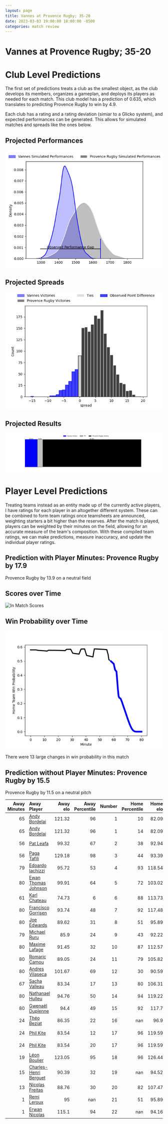 ```yaml
---  
layout: page  
title: Vannes at Provence Rugby; 35-20  
date: 2023-03-03 19:00:00 18:00:00 -0500  
categories: match review  
---
```

# Vannes at Provence Rugby; 35-20

# Club Level Predictions


The first set of predictions treats a club as the smallest object, as the club develops its members, organizes a gameplan, and deploys its players as needed for each match. This club model has a prediction of 0.635, which translates to predicting Provence Rugby to win by 4.9.

Each club has a rating and a rating deviation (simiar to a Glicko system), and expected performances can be generated. This allows for simulated matches and spreads like the ones below.
## Projected Performances


![Projected Performances](plots/performances_2023-03-03-ProvenceRugby-Vannes.png)
## Projected Spreads


![Projected Spreads](plots/spreads_2023-03-03-ProvenceRugby-Vannes.png)
## Projected Results


![Projected Results](plots/resultbar_2023-03-03-ProvenceRugby-Vannes.png)
# Player Level Predictions


Treating teams instead as an entity made up of the currently active players, I have ratings for each player in an altogether different system. These can be combined to form team ratings once teamsheets are announced, weighting starters a bit higher than the reserves. After the match is played, players can be weighted by their minutes on the field, allowing for an accurate measure of the team's composition. With these compiled team ratings, we can make predictions, measure inaccuracy, and update the individual player ratings.
## Prediction with Player Minutes: Provence Rugby by 17.9


Provence Rugby by 13.9 on a neutral field
## Scores over Time


![In Match Scores](plots/recap_scores_2023-03-03-ProvenceRugby-Vannes.png)
## Win Probability over Time


![In Match Predictions](plots/recap_prob_2023-03-03-ProvenceRugby-Vannes.png)

There were 13 large changes in win probability in this match
## Prediction without Player Minutes: Provence Rugby by 15.5


Provence Rugby by 11.5 on a neutral pitch



|   Away Minutes | Away Player                                                               |   Away elo |   Away Percentile |   Number |   Home Percentile |   Home elo | Home Player                                                           |   Home Minutes |
|---------------:|:--------------------------------------------------------------------------|-----------:|------------------:|---------:|------------------:|-----------:|:----------------------------------------------------------------------|---------------:|
|             65 | [Andy Bordelai](..//playerfiles//AndyBordelai_cleaned.md)                 |     121.32 |                96 |        1 |                10 |      82.09 | [David Lolohea](..//playerfiles//DavidLolohea_cleaned.md)             |             80 |
|             65 | [Andy Bordelai](..//playerfiles//AndyBordelai_cleaned.md)                 |     121.32 |                96 |        1 |                14 |      82.09 | [David Lolohea](..//playerfiles//DavidLolohea_cleaned.md)             |             80 |
|             56 | [Pat Leafa](..//playerfiles//PatLeafa_cleaned.md)                         |      99.32 |                67 |        2 |                38 |      92.94 | [Loïck Jammes](..//playerfiles//LoïckJammes_cleaned.md)               |             46 |
|             56 | [Paga Tafili](..//playerfiles//PagaTafili_cleaned.md)                     |     129.18 |                98 |        3 |                44 |      93.39 | [Luke Tagi](..//playerfiles//LukeTagi_cleaned.md)                     |             46 |
|             79 | [Edoardo Iachizzi](..//playerfiles//EdoardoIachizzi_cleaned.md)           |      95.72 |                53 |        4 |                93 |     118.54 | [Clément Chartier](..//playerfiles//ClémentChartier_cleaned.md)       |             80 |
|             80 | [Ewan Thomas Johnson](..//playerfiles//EwanThomasJohnson_cleaned.md)      |      99.91 |                64 |        5 |                72 |     103.02 | [Alexandre Flanquart](..//playerfiles//AlexandreFlanquart_cleaned.md) |             46 |
|             61 | [Karl Chateau](..//playerfiles//KarlChateau_cleaned.md)                   |      74.73 |                 6 |        6 |                88 |     113.73 | [Guillaume Piazzoli](..//playerfiles//GuillaumePiazzoli_cleaned.md)   |             80 |
|             80 | [Francisco Gorrisen](..//playerfiles//FranciscoGorrisen_cleaned.md)       |      93.74 |                48 |        7 |                92 |     117.48 | [Jessy Jegerlhener](..//playerfiles//JessyJegerlhener_cleaned.md)     |             80 |
|             80 | [Joe Edwards](..//playerfiles//JoeEdwards_cleaned.md)                     |      89.62 |                31 |        8 |                51 |      95.89 | [Carl Axtens](..//playerfiles//CarlAxtens_cleaned.md)                 |             17 |
|             79 | [Michael Ruru](..//playerfiles//MichaelRuru_cleaned.md)                   |      85.9  |                24 |        9 |                43 |      92.22 | [Simon Tarel](..//playerfiles//SimonTarel_cleaned.md)                 |             66 |
|             80 | [Maxime Lafage](..//playerfiles//MaximeLafage_cleaned.md)                 |      91.45 |                32 |       10 |                87 |     112.57 | [Jonny McPhillips](..//playerfiles//JonnyMcPhillips_cleaned.md)       |             46 |
|             80 | [Romaric Camou](..//playerfiles//RomaricCamou_cleaned.md)                 |      89.05 |                24 |       11 |                79 |     105.82 | [Nadir Bouhedjeur](..//playerfiles//NadirBouhedjeur_cleaned.md)       |             80 |
|             80 | [Andres Vilaseca](..//playerfiles//AndresVilaseca_cleaned.md)             |     101.67 |                69 |       12 |                30 |      90.59 | [Louis Marrou](..//playerfiles//LouisMarrou_cleaned.md)               |             80 |
|             67 | [Sacha Valleau](..//playerfiles//SachaValleau_cleaned.md)                 |      83.34 |                17 |       13 |                80 |     106.31 | [Kaveinga Finau](..//playerfiles//KaveingaFinau_cleaned.md)           |             80 |
|             80 | [Nathanael Hulleu](..//playerfiles//NathanaelHulleu_cleaned.md)           |      94.76 |                50 |       14 |                94 |     119.22 | [Kevin Bly](..//playerfiles//KevinBly_cleaned.md)                     |             46 |
|             80 | [Gwenaël Duplenne](..//playerfiles//GwenaëlDuplenne_cleaned.md)           |      94.4  |                49 |       15 |                92 |     117.7  | [Florent Massip](..//playerfiles//FlorentMassip_cleaned.md)           |             80 |
|             24 | [Théo Beziat](..//playerfiles//ThéoBeziat_cleaned.md)                     |      86.35 |                22 |       16 |               nan |      96.9  | [Teimana Harrison](..//playerfiles//TeimanaHarrison_cleaned.md)       |             63 |
|             24 | [Phil Kite](..//playerfiles//PhilKite_cleaned.md)                         |      83.54 |                12 |       17 |                96 |     119.59 | [German Kessler](..//playerfiles//GermanKessler_cleaned.md)           |             34 |
|             24 | [Phil Kite](..//playerfiles//PhilKite_cleaned.md)                         |      83.54 |                20 |       17 |                96 |     119.59 | [German Kessler](..//playerfiles//GermanKessler_cleaned.md)           |             34 |
|             19 | [Léon Boulier](..//playerfiles//LéonBoulier_cleaned.md)                   |     123.05 |                95 |       18 |                96 |     126.44 | [Jérôme Dufour](..//playerfiles//JérômeDufour_cleaned.md)             |             34 |
|             15 | [Charles-Henri Berguet](..//playerfiles//Charles-HenriBerguet_cleaned.md) |      90.39 |                32 |       19 |               nan |      94.52 | [Nicolas Toth](..//playerfiles//NicolasToth_cleaned.md)               |             34 |
|             13 | [Nicolas Freitas](..//playerfiles//NicolasFreitas_cleaned.md)             |      88.76 |                30 |       20 |                82 |     107.47 | [Peter Betham](..//playerfiles//PeterBetham_cleaned.md)               |             34 |
|              1 | [Remi Leroux](..//playerfiles//RemiLeroux_cleaned.md)                     |      95    |               nan |       21 |                51 |      95.89 | [Enzo Selponi](..//playerfiles//EnzoSelponi_cleaned.md)               |             34 |
|              1 | [Erwan Nicolas](..//playerfiles//ErwanNicolas_cleaned.md)                 |     115.1  |                94 |       22 |               nan |      94.16 | [Jeremie Martin](..//playerfiles//JeremieMartin_cleaned.md)           |             14 |

